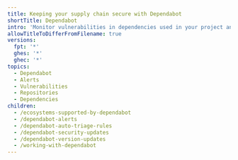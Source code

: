 ```yaml
---
title: Keeping your supply chain secure with Dependabot
shortTitle: Dependabot
intro: 'Monitor vulnerabilities in dependencies used in your project and keep your dependencies up-to-date with {% data variables.product.prodname_dependabot %}.'
allowTitleToDifferFromFilename: true
versions:
  fpt: '*'
  ghes: '*'
  ghec: '*'
topics:
  - Dependabot
  - Alerts
  - Vulnerabilities
  - Repositories
  - Dependencies
children:
  - /ecosystems-supported-by-dependabot
  - /dependabot-alerts
  - /dependabot-auto-triage-rules
  - /dependabot-security-updates
  - /dependabot-version-updates
  - /working-with-dependabot
---
```

